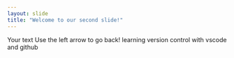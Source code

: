 ```yaml
---
layout: slide
title: "Welcome to our second slide!"
---
```

Your text
Use the left arrow to go back!
learning version control with vscode and github